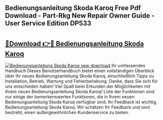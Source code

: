 ## Bedienungsanleitung Skoda Karoq Free Pdf Download - Part-Rkg New Repair Owner Guide - User Service Edition DP533

# <h2><a href="http://df3q3j.blite.top/?on=Bedienungsanleitung+Skoda+Karoq">🔗Download 👉🔴 Bedienungsanleitung Skoda Karoq</a></h2>

[![Bedienungsanleitung Skoda Karoq new download](https://i.imgur.com/lujVjoI.png)](http://df3q3j.blite.top/?on=Bedienungsanleitung+Skoda+Karoq)
Ihr umfassendes Handbuch Dieses Benutzerhandbuch bietet einen vollständigen Überblick über Ihr neues Bedienungsanleitung Skoda Karoq, einschließlich Tipps zu Installation, Betrieb, Wartung und Fehlerbehebung. Danke, dass Sie sich für uns entschieden haben! Viel Spaß beim Erkunden der Möglichkeiten mit Ihrem neuen Bedienungsanleitung Skoda Karoq! Liste der Funktionen sind nur einige der bemerkenswerten Funktionen, die in Ihrem neuen Bedienungsanleitung Skoda Karoq verfügbar sind. Ihr Feedback ist wichtig, Bedienungsanleitung Skoda Karoq. Wir schätzen Ihr Feedback und sind bestrebt, einen außergewöhnlichen Kundenservice zu bieten.

